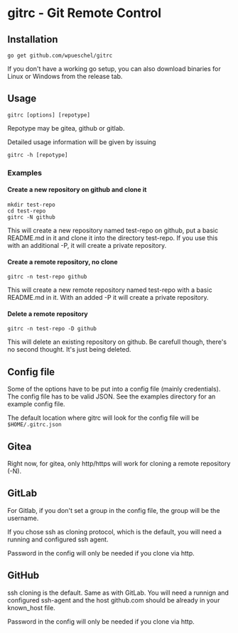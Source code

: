 # gitrc - Git Remote Control

## Installation

```
go get github.com/wpueschel/gitrc
```

If you don't have a working go setup, you can also download binaries for Linux or Windows from the release tab.

## Usage

```
gitrc [options] [repotype]
```

Repotype may be gitea, github or gitlab.

Detailed usage information will be given by issuing 

```
gitrc -h [repotype]
```

### Examples

#### Create a new repository on github and clone it

```
mkdir test-repo
cd test-repo
gitrc -N github
```

This will create a new repository named test-repo on github, put a basic README.md in it and clone it into the directory test-repo. If you use this with an additional -P, it will create a private repository.

#### Create a remote repository, no clone

```
gitrc -n test-repo github
```

This will create a new remote repository named test-repo with a basic README.md in it. With an added -P it will create a private repository.

#### Delete a remote repository

```
gitrc -n test-repo -D github
```

This will delete an existing repository on github. Be carefull though, there's no second thought. It's just being deleted.

## Config file

Some of the options have to be put into a config file (mainly credentials). The config file has to be valid JSON.
See the examples directory for an example config file.
  
The default location where gitrc will look for the config file will be ```$HOME/.gitrc.json```

## Gitea

Right now, for gitea, only http/https will work for cloning a remote repository (-N).

## GitLab 

For Gitlab, if you don't set a group in the config file, the group will be the username.
  
If you chose ssh as cloning protocol, which is the default, you will need a running and configured ssh agent.

Password in the config will only be needed if you clone via http.

## GitHub

ssh cloning is the default. Same as with GitLab. You will need a runnign and configured ssh-agent and the host github.com should be already in your known_host file.

Password in the config will only be needed if you clone via http.
